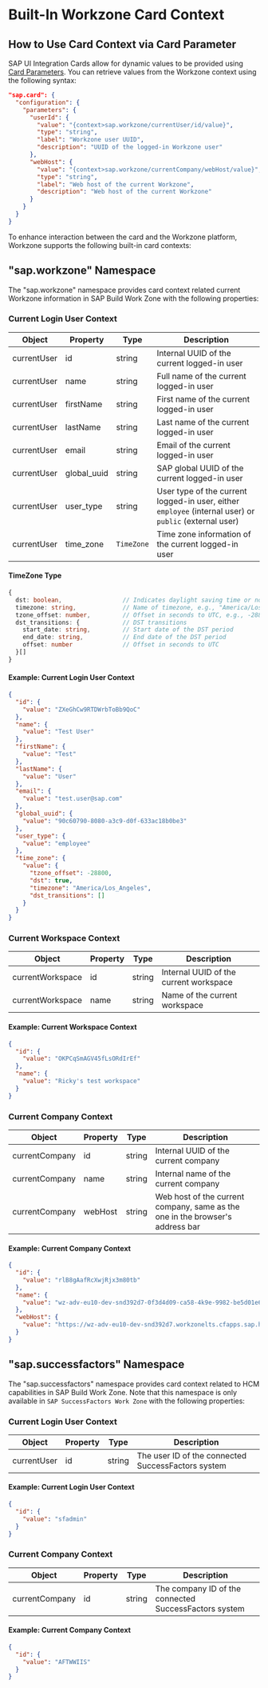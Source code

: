 # Built-In Workzone Card Context

## How to Use Card Context via Card Parameter

SAP UI Integration Cards allow for dynamic values to be provided using [Card Parameters](https://ui5.sap.com/test-resources/sap/ui/integration/demokit/cardExplorer/webapp/index.html#/learn/configuration/manifestParameters). You can retrieve values from the Workzone context using the following syntax:

```json
"sap.card": {
  "configuration": {
    "parameters": {
      "userId": {
        "value": "{context>sap.workzone/currentUser/id/value}",
        "type": "string",
        "label": "Workzone user UUID",
        "description": "UUID of the logged-in Workzone user"
      },
      "webHost": {
        "value": "{context>sap.workzone/currentCompany/webHost/value}",
        "type": "string",
        "label": "Web host of the current Workzone",
        "description": "Web host of the current Workzone"
      }
    }
  }
}
```

To enhance interaction between the card and the Workzone platform, Workzone supports the following built-in card contexts:

## "sap.workzone" Namespace

The "sap.workzone" namespace provides card context related current Workzone information in SAP Build Work Zone with the following properties:

### Current Login User Context

| Object      | Property    | Type       | Description                                                                                            |
| ----------- | ----------- | ---------- | ------------------------------------------------------------------------------------------------------ |
| currentUser | id          | string     | Internal UUID of the current logged-in user                                                            |
| currentUser | name        | string     | Full name of the current logged-in user                                                                |
| currentUser | firstName   | string     | First name of the current logged-in user                                                               |
| currentUser | lastName    | string     | Last name of the current logged-in user                                                                |
| currentUser | email       | string     | Email of the current logged-in user                                                                    |
| currentUser | global_uuid | string     | SAP global UUID of the current logged-in user                                                          |
| currentUser | user_type   | string     | User type of the current logged-in user, either `employee` (internal user) or `public` (external user) |
| currentUser | time_zone   | `TimeZone` | Time zone information of the current logged-in user                                                    |

#### TimeZone Type

```ts
{
  dst: boolean,                 // Indicates daylight saving time or not
  timezone: string,             // Name of timezone, e.g., "America/Los_Angeles"
  tzone_offset: number,         // Offset in seconds to UTC, e.g., -28800
  dst_transitions: {            // DST transitions
    start_date: string,         // Start date of the DST period
    end_date: string,           // End date of the DST period
    offset: number              // Offset in seconds to UTC
  }[]
}
```

#### Example: Current Login User Context

```json
{
  "id": {
    "value": "ZXeGhCw9RTDWrbToBb9QoC"
  },
  "name": {
    "value": "Test User"
  },
  "firstName": {
    "value": "Test"
  },
  "lastName": {
    "value": "User"
  },
  "email": {
    "value": "test.user@sap.com"
  },
  "global_uuid": {
    "value": "90c60790-8080-a3c9-d0f-633ac18b0be3"
  },
  "user_type": {
    "value": "employee"
  },
  "time_zone": {
    "value": {
      "tzone_offset": -28800,
      "dst": true,
      "timezone": "America/Los_Angeles",
      "dst_transitions": []
    }
  }
}
```

### Current Workspace Context

| Object           | Property | Type   | Description                            |
| ---------------- | -------- | ------ | -------------------------------------- |
| currentWorkspace | id       | string | Internal UUID of the current workspace |
| currentWorkspace | name     | string | Name of the current workspace          |

#### Example: Current Workspace Context

```json
{
  "id": {
    "value": "OKPCqSmAGV45fLsORdIrEf"
  },
  "name": {
    "value": "Ricky's test workspace"
  }
}
```

### Current Company Context

| Object         | Property | Type   | Description                                                                   |
| -------------- | -------- | ------ | ----------------------------------------------------------------------------- |
| currentCompany | id       | string | Internal UUID of the current company                                          |
| currentCompany | name     | string | Internal name of the current company                                          |
| currentCompany | webHost  | string | Web host of the current company, same as the one in the browser's address bar |

#### Example: Current Company Context

```json
{
  "id": {
    "value": "rlB8gAafRcXwjRjx3m80tb"
  },
  "name": {
    "value": "wz-adv-eu10-dev-snd392d7-0f3d4d09-ca58-4k9e-9982-be5d01e64352"
  },
  "webHost": {
    "value": "https://wz-adv-eu10-dev-snd392d7.workzonelts.cfapps.sap.hana.ondemand.com"
  }
}
```

## "sap.successfactors" Namespace

The "sap.successfactors" namespace provides card context related to HCM capabilities in SAP Build Work Zone. Note that this namespace is only available in `SAP SuccessFactors Work Zone` with the following properties:

### Current Login User Context

| Object      | Property | Type   | Description                                        |
| ----------- | -------- | ------ | -------------------------------------------------- |
| currentUser | id       | string | The user ID of the connected SuccessFactors system |

#### Example: Current Login User Context

```json
{
  "id": {
    "value": "sfadmin"
  }
}
```

### Current Company Context

| Object         | Property | Type   | Description                                           |
| -------------- | -------- | ------ | ----------------------------------------------------- |
| currentCompany | id       | string | The company ID of the connected SuccessFactors system |

#### Example: Current Company Context

```json
{
  "id": {
    "value": "AFTWWIIS"
  }
}
```
